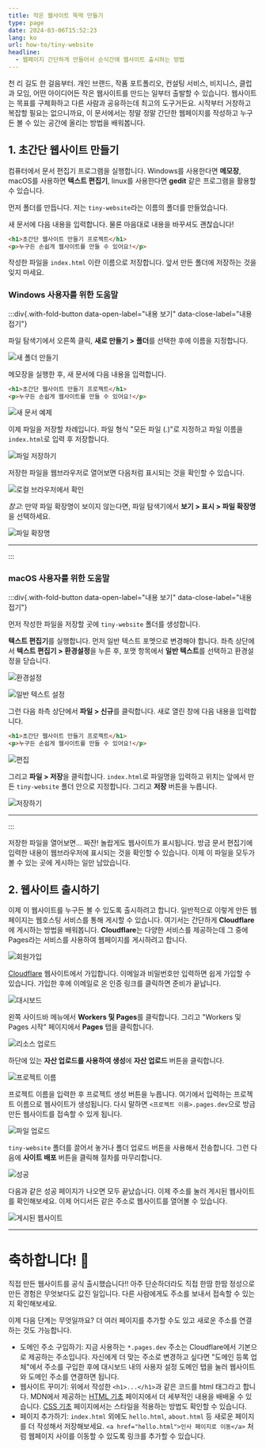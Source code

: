 ```yaml
---
title: 작은 웹사이트 뚝딱 만들기
type: page
date: 2024-03-06T15:52:23
lang: ko
url: how-to/tiny-website
headline:
  - 웹페이지 간단하게 만들어서 순식간에 웹사이트 출시하는 방법
---
```


천 리 길도 한 걸음부터. 개인 브랜드, 작품 포트폴리오, 컨설팅 서비스, 비지니스,
클럽과 모임, 어떤 아이디어든 작은 웹사이트를 만드는 일부터 출발할 수 있습니다.
웹사이트는 목표를 구체화하고 다른 사람과 공유하는데 최고의 도구거든요. 시작부터
거창하고 복잡할 필요는 없으니까요, 이 문서에서는 정말 정말 간단한 웹페이지를
작성하고 누구든 볼 수 있는 공간에 올리는 방법을 배워봅니다.

## 1. 초간단 웹사이트 만들기

컴퓨터에서 문서 편집기 프로그램을 실행합니다. Windows를 사용한다면 **메모장**,
macOS를 사용하면 **텍스트 편집기**, linux를 사용한다면 **gedit** 같은 프로그램을
활용할 수 있습니다.

먼저 폴더를 만듭니다. 저는 `tiny-website`라는 이름의 폴더를 만들었습니다.

새 문서에 다음 내용을 입력합니다. 물론 마음대로 내용을 바꾸셔도 괜찮습니다!

```html
<h1>초간단 웹사이트 만들기 프로젝트</h1>
<p>누구든 손쉽게 웹사이트를 만들 수 있어요!</p>
```

작성한 파일을 `index.html` 이란 이름으로 저장합니다. 앞서 만든 폴더에 저장하는
것을 잊지 마세요.

### Windows 사용자를 위한 도움말

:::div{.with-fold-button data-open-label="내용 보기" data-close-label="내용 접기"}

파일 탐색기에서 오른쪽 클릭, **새로 만들기 > 폴더**를 선택한 후에 이름을
지정합니다.

![새 폴더 만들기](windows/new-dir.webp)

메모장을 실행한 후, 새 문서에 다음 내용을 입력합니다.

```html
<h1>초간단 웹사이트 만들기 프로젝트</h1>
<p>누구든 손쉽게 웹사이트를 만들 수 있어요!</p>
```

![새 문서 예제](windows/notepad.webp)

이제 파일을 저장할 차례입니다. 파일 형식 "모든 파일 (*.*)"로 지정하고 파일
이름을 `index.html`로 입력 후 저장합니다.


![파일 저장하기](windows/save-file.webp)

저장한 파일을 웹브라우저로 열어보면 다음처럼 표시되는 것을 확인할 수 있습니다.

![로컬 브라우저에서 확인](windows/preview-local.webp)

*참고*: 만약 파일 확장명이 보이지 않는다면, 파일 탐색기에서 **보기 > 표시 > 파일
확장명**을 선택하세요.

![파일 확장명](windows/show-ext.webp)

---

:::


### macOS 사용자를 위한 도움말

:::div{.with-fold-button data-open-label="내용 보기" data-close-label="내용 접기"}

먼저 작성한 파일을 저장할 곳에 `tiny-website` 폴더를 생성합니다.

**텍스트 편집기**를 실행합니다. 먼저 일반 텍스트 포멧으로 변경해야 합니다. 좌측
상단에서 **텍스트 편집기 > 환경설정**을 누른 후, 포맷 항목에서 **일반 텍스트**를
선택하고 환경설정을 닫습니다.

![환경설정](macos/preference.webp)

![일반 텍스트 설정](macos/plain-text.webp)

그런 다음 좌측 상단에서 **파일 > 신규**를 클릭합니다. 새로 열린 창에 다음 내용을
입력합니다.

```html
<h1>초간단 웹사이트 만들기 프로젝트</h1>
<p>누구든 손쉽게 웹사이트를 만들 수 있어요!</p>
```

![편집](macos/edit.webp)

그리고 **파일 > 저장**을 클릭합니다. `index.html`로 파일명을 입력하고
위치는 앞에서 만든 `tiny-website` 폴더 안으로 지정합니다. 그리고 **저장** 버튼을
누릅니다.

![저장하기](macos/save.webp)

---

:::

저장한 파일을 열어보면... 짜잔! 놀랍게도 웹사이트가 표시됩니다. 방금 문서
편집기에 입력한 내용이 웹브라우저에 표시되는 것을 확인할 수 있습니다. 이제 이
파일을 모두가 볼 수 있는 곳에 게시하는 일만 남았습니다.

## 2. 웹사이트 출시하기

이제 이 웹사이트를 누구든 볼 수 있도록 출시하려고 합니다. 일반적으로 이렇게 만든
웹페이지는 웹호스팅 서비스를 통해 게시할 수 있습니다. 여기서는 간단하게
**Cloudflare**에 게시하는 방법을 배워봅니다. **Cloudflare**는 다양한 서비스를 제공하는데
그 중에 Pages라는 서비스를 사용하여 웹페이지를 게시하려고 합니다.

![회원가입](signup.webp)

[Cloudflare](https://www.cloudflare.com/ko-kr/) 웹사이트에서 가입합니다. 이메일과
비밀번호만 입력하면 쉽게 가입할 수 있습니다. 가입한 후에 이메일로 온 인증 링크를
클릭하면 준비가 끝납니다.

![대시보드](dashboard.webp)

왼쪽 사이드바 메뉴에서 **Workers 및 Pages**를 클릭합니다. 그리고 "Workers 및
Pages 시작" 페이지에서 **Pages** 탭을 클릭합니다.

![리소스 업로드](resource-upload.webp)

하단에 있는 **자산 업로드를 사용하여 생성**에 **자산 업로드** 버튼을 클릭합니다.

![프로젝트 이름](project-name.webp)

프로젝트 이름을 입력한 후 프로젝트 생성 버튼을 누릅니다. 여기에서 입력하는
프로젝트 이름으로 웹사이트가 생성됩니다. 다시 말하면 `<프로젝트
이름>.pages.dev`으로 방금 만든 웹사이트를 접속할 수 있게 됩니다.

![파일 업로드](upload-button.webp)

`tiny-website` 폴더를 끌어서 놓거나 폴더 업로드 버튼을 사용해서 전송합니다. 그런
다음에 **사이트 배포** 버튼을 클릭해 절차를 마무리합니다.

![성공](success.webp)

다음과 같은 성공 페이지가 나오면 모두 끝났습니다. 이제 주소를 눌러 게시된
웹사이트를 확인해보세요. 이제 어디서든 같은 주소로 웹사이트를 열어볼 수
있습니다.

![게시된 웹사이트](website.webp)

---

# 축하합니다! 🥳

직접 만든 웹사이트를 공식 출시했습니다!! 아주 단순하더라도
직접 한땀 한땀 정성으로 만든 경험은 무엇보다도 값진 일입니다. 다른 사람에게도
주소를 보내서 접속할 수 있는지 확인해보세요.

이제 다음 단계는 무엇일까요? 더 여러 페이지를 추가할 수도 있고 새로운 주소를
연결하는 것도 가능합니다.

- 도메인 주소 구입하기: 지금 사용하는 `*.pages.dev` 주소는 Cloudflare에서
  기본으로 제공하는 주소입니다. 자신에게 더 맞는 주소로 변경하고 싶다면 "도메인
  등록 업체"에서 주소를 구입한 후에 대시보드 내의 사용자 설정 도메인 탭을 눌러
  웹사이트와 도메인 주소를 연결하면 됩니다.
- 웹사이트 꾸미기: 위에서 작성한 `<h1>...</h1>`과 같은 코드를 html 태그라고
  합니다. MDN에서 제공하는 [HTML 기초][0] 페이지에서 더 세부적인 내용을 배배울
  수 있습니다. [CSS 기초][1] 페이지에서는 스타일을 적용하는 방법도 확인할 수
  있습니다.
- 페이지 추가하기: `index.html` 외에도 `hello.html`, `about.html` 등 새로운
  페이지를 더 작성해서 저장해보세요. `<a href="hello.html">인사 페이지로
  이동</a>` 처럼 웹페이지 사이를 이동할 수 있도록 링크를 추가할 수 있습니다.

[0]: https://developer.mozilla.org/ko/docs/Learn/Getting_started_with_the_web/CSS_basics
[1]: https://developer.mozilla.org/ko/docs/Learn/Getting_started_with_the_web/HTML_basics

